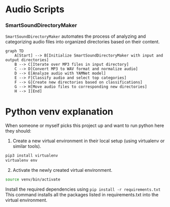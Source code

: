 # Audio Scripts
### SmartSoundDirectoryMaker

`SmartSoundDirectoryMaker` automates the process of analyzing and categorizing audio files into organized directories based on their content.

```mermaid
graph TD
    A[Start] --> B[Initialize SmartSoundDirectoryMaker with input and output directories]
    B --> C[Iterate over MP3 files in input directory]
    C --> D[Convert MP3 to WAV format and normalize audio]
    D --> E[Analyze audio with YAMNet model]
    E --> F[Classify audio and select top categories]
    F --> G[Create new directories based on classifications]
    G --> H[Move audio files to corresponding new directories]
    H --> I[End]
```
# Python venv explanation
When someone or myself picks this project up and want to run python here they should:

1. Create a new virtual environment in their local setup (using virtualenv or similar tools).
```bash
pip3 install virtualenv              
virtualenv env
```
2. Activate the newly created virtual environment.
```bash
source venv/bin/activate   
```
Install the required dependencies using `pip install -r requirements.txt` 
This command installs all the packages listed in requirements.txt into the virtual environment.
